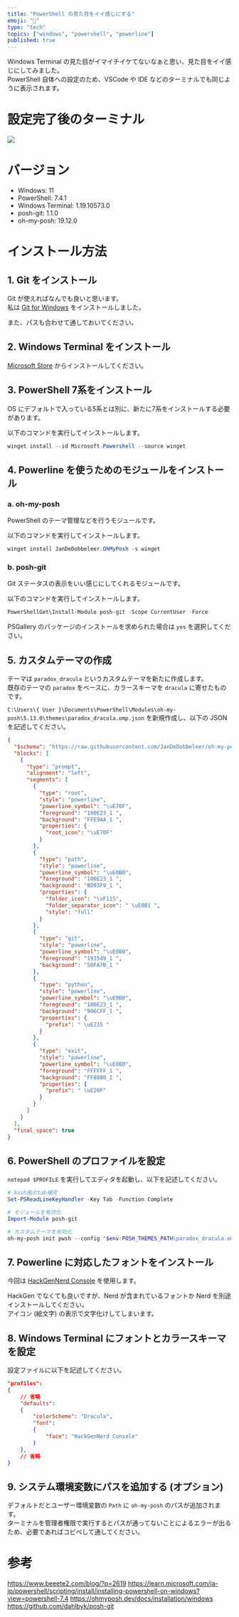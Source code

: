 ```yaml
---
title: "PowerShell の見た目をイイ感じにする"
emoji: "🥸"
type: "tech"
topics: ["windows", "powershell", "powerline"]
published: true
---
```



Windows Terminal の見た目がイマイチイケてないなぁと思い、見た目をイイ感じにしてみました。  
PowerShell 自体への設定のため、VSCode や IDE などのターミナルでも同じように表示されます。


# 設定完了後のターミナル

![](/images/46b0038be127ec/terminal.png)

# バージョン

- Windows: 11
- PowerShell: 7.4.1
- Windows Terminal: 1.19.10573.0
- posh-git: 1.1.0
- oh-my-posh: 19.12.0


# インストール方法

## 1. Git をインストール

Git が使えればなんでも良いと思います。  
私は [Git for Windows](https://gitforwindows.org/) をインストールしました。

また、パスも合わせて通しておいてください。

## 2. Windows Terminal をインストール

[Microsoft Store](https://apps.microsoft.com/detail/9n0dx20hk701?hl=ja-jp&gl=JP) からインストールしてください。

## 3. PowerShell 7系をインストール

OS にデフォルトで入っている5系とは別に、新たに7系をインストールする必要があります。

以下のコマンドを実行してインストールします。

```powershell
winget install --id Microsoft.Powershell --source winget
```

## 4. Powerline を使うためのモジュールをインストール

### a. oh-my-posh

PowerShell のテーマ管理などを行うモジュールです。

以下のコマンドを実行してインストールします。

```powershell
winget install JanDeDobbeleer.OhMyPosh -s winget
```

### b. posh-git

Git ステータスの表示をいい感じにしてくれるモジュールです。

以下のコマンドを実行してインストールします。

```powershell
PowerShellGet\Install-Module posh-git -Scope CurrentUser -Force
```

PSGallery のパッケージのインストールを求められた場合は `yes` を選択してください。

## 5. カスタムテーマの作成

テーマは `paradox_dracula` というカスタムテーマを新たに作成します。  
既存のテーマの `paradox` をベースに、カラースキーマを `dracula`  に寄せたものです。

`C:\Users\{ User }\Documents\PowerShell\Modules\oh-my-posh\5.13.0\themes\paradox_dracula.omp.json` を新規作成し、以下の JSON を記述してください。

```json
{
  "$schema": "https://raw.githubusercontent.com/JanDeDobbeleer/oh-my-posh/main/themes/schema.json",
  "blocks": [
    {
      "type": "prompt",
      "alignment": "left",
      "segments": [
        {
          "type": "root",
          "style": "powerline",
          "powerline_symbol": "\uE70F",
          "foreground": "100E23_1￼",
          "background": "FFE9AA_1￼",
          "properties": {
            "root_icon": "\uE70F"
          }
        },
        {
          "type": "path",
          "style": "powerline",
          "powerline_symbol": "\uE0B0",
          "foreground": "100E23_1￼",
          "background": "BD93F9_1￼",
          "properties": {
            "folder_icon": "\uF115",
            "folder_separator_icon": " \uE0B1 ",
            "style": "full"
          }
        },
        {
          "type": "git",
          "style": "powerline",
          "powerline_symbol": "\uE0B0",
          "foreground": "193549_1￼",
          "background": "50FA7B_1￼"
        },
        {
          "type": "python",
          "style": "powerline",
          "powerline_symbol": "\uE0B0",
          "foreground": "100E23_1￼",
          "background": "906CFF_1￼",
          "properties": {
            "prefix": " \uE235 "
          }
        },
        {
          "type": "exit",
          "style": "powerline",
          "powerline_symbol": "\uE0B0",
          "foreground": "FFFFFF_1￼",
          "background": "FF8080_1￼",
          "properties": {
            "prefix": " \uE20F"
          }
        }
      ]
    }
  ],
  "final_space": true
}
```

## 6. PowerShell のプロファイルを設定

`notepad $PROFILE` を実行してエディタを起動し、以下を記述してください。

```powershell
# bash風のtab補完
Set-PSReadLineKeyHandler -Key Tab -Function Complete

# モジュールを有効化
Import-Module posh-git

# カスタムテーマを有効化
oh-my-posh init pwsh --config "$env:POSH_THEMES_PATH\paradox_dracula.omp.json" | Invoke-Expression
```

## 7. Powerline に対応したフォントをインストール

今回は [HackGenNerd Console](https://github.com/yuru7/HackGen) を使用します。

HackGen でなくても良いですが、Nerd が含まれているフォントか Nerd を別途インストールしてください。  
アイコン (絵文字) の表示で文字化けしてしまいます。

## 8. Windows Terminal にフォントとカラースキーマを設定

設定ファイルに以下を記述してください。

```json
"profiles":
{
    // 省略
    "defaults":
    {
        "colorScheme": "Dracula",
        "font":
        {
            "face": "HackGenNerd Console"
        }
    },
    // 省略
}

```

## 9. システム環境変数にパスを追加する (オプション)

デフォルトだとユーザー環境変数の `Path` に `oh-my-posh` のパスが追加されます。  
ターミナルを管理者権限で実行するとパスが通ってないことによるエラーが出るため、必要であればコピペして通してください。


# 参考

https://www.beeete2.com/blog/?p=2619
https://learn.microsoft.com/ja-jp/powershell/scripting/install/installing-powershell-on-windows?view=powershell-7.4
https://ohmyposh.dev/docs/installation/windows
https://github.com/dahlbyk/posh-git
